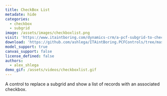 ```yaml
---
title: CheckBox List
metadate: hide
categories:
  - checkbox
  - subgrid
image: /assets/images/checkboxlist.png
visit: 'https://www.itaintboring.com/dynamics-crm/a-pcf-subgrid-to-check-off-related-items-quickly/'
download: 'https://github.com/ashlega/ITAintBoring.PCFControls/tree/master/Controls/CheckBoxList'
model_support: true
canvas_support: false
license_defined: false
authors:
  - alex_shlega
demo_gif: /assets/videos/checkboxlist.gif
---
```


A control to replace a subgrid and show a list of records with an associated checkbox.
